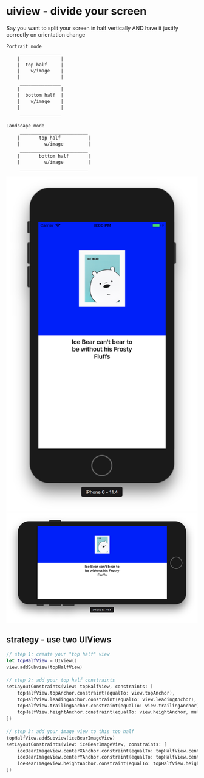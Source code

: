 # uiview - divide your screen
Say you want to split your screen in half vertically 
AND have it justify correctly on orientation change
```
Portrait mode
     _______________
    |               |
    |  top half     |
    |    w/image    |
    |               |
     _______________
    |               |
    |  bottom half  |
    |    w/image    |
    |               |
     _______________

Landscape mode
     _________________________
    |       top half          |
    |         w/image         |
     _________________________
    |       bottom half       |
    |         w/image         |
     _________________________

```

![Ice Bear Portrait](/assets/ice-bear-portrait.png)
![Ice Bear Landscape](/assets/ice-bear-landscape.png)

## strategy - use two UIViews

```swift
// step 1: create your "top half" view
let topHalfView = UIView()
view.addSubview(topHalfView)

// step 2: add your top half constraints
setLayoutConstraints(view: topHalfView, constraints: [
    topHalfView.topAnchor.constraint(equalTo: view.topAnchor),
    topHalfView.leadingAnchor.constraint(equalTo: view.leadingAnchor),
    topHalfView.trailingAnchor.constraint(equalTo: view.trailingAnchor),
    topHalfView.heightAnchor.constraint(equalTo: view.heightAnchor, multiplier: 0.5),
])

// step 3: add your image view to this top half
topHalfView.addSubview(iceBearImageView)
setLayoutConstraints(view: iceBearImageView, constraints: [
    iceBearImageView.centerXAnchor.constraint(equalTo: topHalfView.centerXAnchor),
    iceBearImageView.centerYAnchor.constraint(equalTo: topHalfView.centerYAnchor),
    iceBearImageView.heightAnchor.constraint(equalTo: topHalfView.heightAnchor, multiplier: 0.5),
])
```
